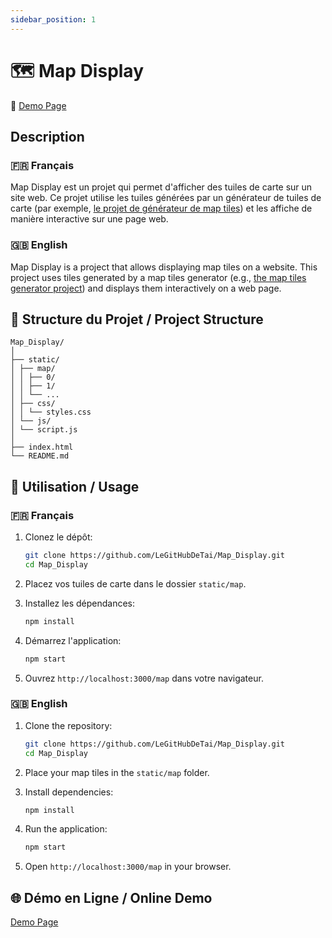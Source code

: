 ```yaml
---
sidebar_position: 1
---
```


# 🗺️ Map Display

🚀 [Demo Page](/map)

## Description

### 🇫🇷 Français

Map Display est un projet qui permet d'afficher des tuiles de carte sur un site web. Ce projet utilise les tuiles générées par un générateur de tuiles de carte (par exemple, [le projet de générateur de map tiles](https://github.com/LeGitHubDeTai/Image2Map)) et les affiche de manière interactive sur une page web.

### 🇬🇧 English

Map Display is a project that allows displaying map tiles on a website. This project uses tiles generated by a map tiles generator (e.g., [the map tiles generator project](https://github.com/LeGitHubDeTai/Image2Map)) and displays them interactively on a web page.

## 📁 Structure du Projet / Project Structure

```
Map_Display/
│
├── static/
│ ├── map/
│ │ ├── 0/
│ │ ├── 1/
│ │ └── ...
│ ├── css/
│ │ └── styles.css
│ └── js/
│ └── script.js
│
├── index.html
└── README.md
```


## 🚀 Utilisation / Usage

### 🇫🇷 Français

1. Clonez le dépôt:
    ```bash
    git clone https://github.com/LeGitHubDeTai/Map_Display.git
    cd Map_Display
    ```

2. Placez vos tuiles de carte dans le dossier `static/map`.

3. Installez les dépendances:
    ```bash
    npm install
    ```

4. Démarrez l'application:
    ```bash
    npm start
    ```

5. Ouvrez `http://localhost:3000/map` dans votre navigateur.

### 🇬🇧 English

1. Clone the repository:
    ```bash
    git clone https://github.com/LeGitHubDeTai/Map_Display.git
    cd Map_Display
    ```

2. Place your map tiles in the `static/map` folder.

3. Install dependencies:
    ```bash
    npm install
    ```

4. Run the application:
    ```bash
    npm start
    ```

5. Open `http://localhost:3000/map` in your browser.

## 🌐 Démo en Ligne / Online Demo

[Demo Page](https://example.com/map-display-demo)
